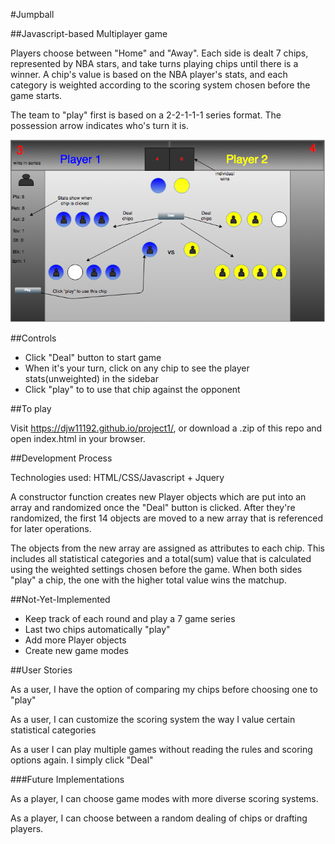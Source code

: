 #Jumpball


##Javascript-based Multiplayer game

Players choose between "Home" and "Away".  Each side is dealt 7 chips, represented by NBA stars, and take turns playing chips until there is a winner. A chip's value is based on the NBA player's stats, and each category is weighted according to the scoring system chosen before the game starts.

The team to "play" first is based on a 2-2-1-1-1 series format.  The possession arrow indicates who's turn it is.

![game](images/wireframe.png)

##Controls

* Click "Deal" button to start game
* When it's your turn, click on any chip to see the player stats(unweighted) in the sidebar
* Click "play" to to use that chip against the opponent


##To play

Visit https://djw11192.github.io/project1/, or download a .zip of this repo and open index.html in your browser.

##Development Process

Technologies used: HTML/CSS/Javascript + Jquery

A constructor function creates new Player objects which are put into an array and randomized once the "Deal" button is clicked.  After they're randomized, the first 14 objects are moved to a new array that is referenced for later operations.

The objects from the new array are assigned as attributes to each chip. This includes all statistical categories and a total(sum) value that is calculated using the weighted settings chosen before the game. When both sides "play" a chip, the one with the higher total value wins the matchup.

##Not-Yet-Implemented

* Keep track of each round and play a 7 game series
* Last two chips automatically "play"
* Add more Player objects
* Create new game modes

##User Stories

As a user, I have the option of comparing my chips before choosing one to "play"

As a user, I can customize the scoring system the way I value certain statistical categories

As a user I can play multiple games without reading the rules and scoring options again. I simply click "Deal"

###Future Implementations

As a player, I can choose game modes with more diverse scoring systems.

As a player, I can choose between a random dealing of chips or drafting players.
